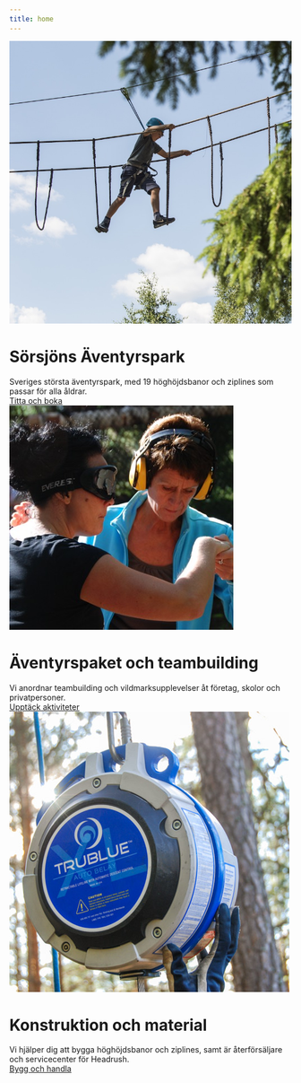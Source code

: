 ```yaml
---
title: home
---
```

<html lang="en">



<div id="maincontainer">
<div class="mainsection">
    <div>
    <img src="/images/boyclimb.jpg" class="mainpic"> 
    </div>
    <div class="maintext">
    <h1>Sörsjöns Äventyrspark</h1>
    Sveriges största äventyrspark, med 19 höghöjdsbanor och ziplines som passar för alla åldrar.
    </div>
    <div class="buttondiv"> <a href="/sorsjon" class="button">Titta och boka</a></div>
</div>

<div class="mainsection">
    <div>
    <img src="/images/blinddov.jpg" class="mainpic"> 
    </div>
    <div class="maintext">
    <h1>Äventyrspaket och teambuilding</h1>
Vi anordnar teambuilding och vildmarksupplevelser åt företag, skolor och privatpersoner.  </div>
<div class="buttondiv"> <a href="/aktiviteter" class="button">Upptäck aktiviteter</a></div>
</div>

<div class="mainsection">
    <div>
    <img src="/images/trublufront.jpg" class="mainpic"> 
    </div>
    <div class="maintext">
    <h1>Konstruktion och material</h1>
    Vi hjälper dig att bygga höghöjdsbanor och ziplines, samt är återförsäljare och servicecenter för Headrush. 
    </div>
    <div class="buttondiv"><a href="/konstruktionbutik" class="button">Bygg och handla</a></div>
</div>

